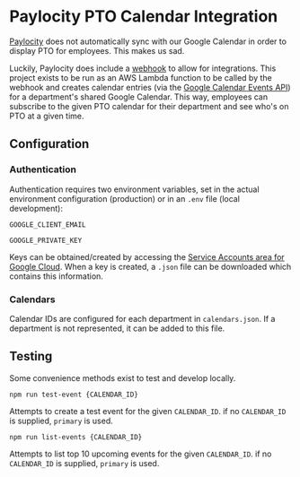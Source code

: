 # Paylocity PTO Calendar Integration

[Paylocity](https://www.paylocity.com/) does not automatically sync with our Google Calendar in order to display PTO for employees. This makes us sad.

Luckily, Paylocity does include a [webhook](https://paylocity.egain.cloud/system/templates/selfservice/pctycss/help/customer/locale/en-US/portal/308600000001020/content-version/PCTY-62328/PCTY-767054/Time-Off-Approval-Webhooks) to allow for integrations. This project exists to be run as an AWS Lambda function to be called by the webhook and creates calendar entries (via the [Google Calendar Events API](https://developers.google.com/calendar/api/v3/reference/events)) for a department's shared Google Calendar. This way, employees can subscribe to the given PTO calendar for their department and see who's on PTO at a given time.

## Configuration

### Authentication
Authentication requires two environment variables, set in the actual environment configuration (production) or in an `.env` file (local development):

`GOOGLE_CLIENT_EMAIL`

`GOOGLE_PRIVATE_KEY`

Keys can be obtained/created by accessing the [Service Accounts area for Google Cloud](https://console.cloud.google.com/iam-admin/serviceaccounts?project=paylocity-pto-integration&supportedpurview=project). When a key is created, a `.json` file can be downloaded which contains this information.

### Calendars
Calendar IDs are configured for each department in `calendars.json`. If a department is not represented, it can be added to this file.


## Testing
Some convenience methods exist to test and develop locally.

```
npm run test-event {CALENDAR_ID}
```
Attempts to create a test event for the given `CALENDAR_ID`. if no `CALENDAR_ID` is supplied, `primary` is used.

```
npm run list-events {CALENDAR_ID}
```

Attempts to list top 10 upcoming events for the given `CALENDAR_ID`. if no `CALENDAR_ID` is supplied, `primary` is used.
